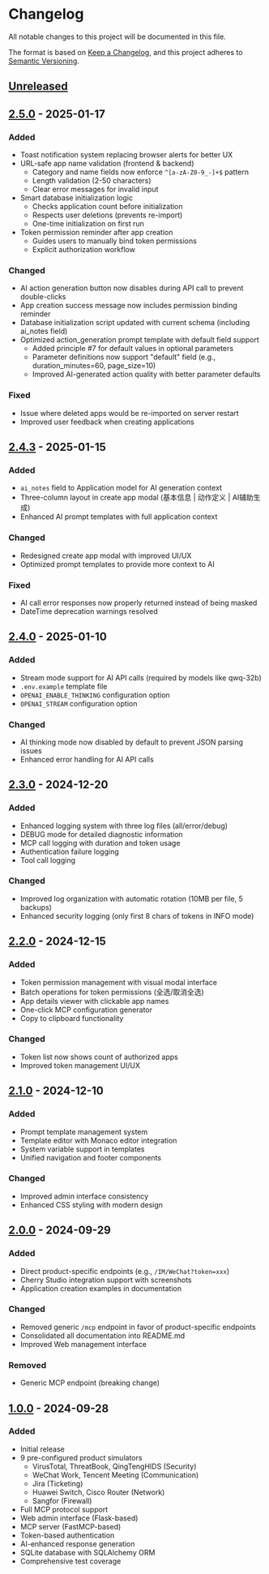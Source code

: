 # Changelog

All notable changes to this project will be documented in this file.

The format is based on [Keep a Changelog](https://keepachangelog.com/en/1.0.0/),
and this project adheres to [Semantic Versioning](https://semver.org/spec/v2.0.0.html).

## [Unreleased]

## [2.5.0] - 2025-01-17

### Added
- Toast notification system replacing browser alerts for better UX
- URL-safe app name validation (frontend & backend)
  - Category and name fields now enforce `^[a-zA-Z0-9_-]+$` pattern
  - Length validation (2-50 characters)
  - Clear error messages for invalid input
- Smart database initialization logic
  - Checks application count before initialization
  - Respects user deletions (prevents re-import)
  - One-time initialization on first run
- Token permission reminder after app creation
  - Guides users to manually bind token permissions
  - Explicit authorization workflow

### Changed
- AI action generation button now disables during API call to prevent double-clicks
- App creation success message now includes permission binding reminder
- Database initialization script updated with current schema (including ai_notes field)
- Optimized action_generation prompt template with default field support
  - Added principle #7 for default values in optional parameters
  - Parameter definitions now support "default" field (e.g., duration_minutes=60, page_size=10)
  - Improved AI-generated action quality with better parameter defaults

### Fixed
- Issue where deleted apps would be re-imported on server restart
- Improved user feedback when creating applications

## [2.4.3] - 2025-01-15

### Added
- `ai_notes` field to Application model for AI generation context
- Three-column layout in create app modal (基本信息 | 动作定义 | AI辅助生成)
- Enhanced AI prompt templates with full application context

### Changed
- Redesigned create app modal with improved UI/UX
- Optimized prompt templates to provide more context to AI

### Fixed
- AI call error responses now properly returned instead of being masked
- DateTime deprecation warnings resolved

## [2.4.0] - 2025-01-10

### Added
- Stream mode support for AI API calls (required by models like qwq-32b)
- `.env.example` template file
- `OPENAI_ENABLE_THINKING` configuration option
- `OPENAI_STREAM` configuration option

### Changed
- AI thinking mode now disabled by default to prevent JSON parsing issues
- Enhanced error handling for AI API calls

## [2.3.0] - 2024-12-20

### Added
- Enhanced logging system with three log files (all/error/debug)
- DEBUG mode for detailed diagnostic information
- MCP call logging with duration and token usage
- Authentication failure logging
- Tool call logging

### Changed
- Improved log organization with automatic rotation (10MB per file, 5 backups)
- Enhanced security logging (only first 8 chars of tokens in INFO mode)

## [2.2.0] - 2024-12-15

### Added
- Token permission management with visual modal interface
- Batch operations for token permissions (全选/取消全选)
- App details viewer with clickable app names
- One-click MCP configuration generator
- Copy to clipboard functionality

### Changed
- Token list now shows count of authorized apps
- Improved token management UI/UX

## [2.1.0] - 2024-12-10

### Added
- Prompt template management system
- Template editor with Monaco editor integration
- System variable support in templates
- Unified navigation and footer components

### Changed
- Improved admin interface consistency
- Enhanced CSS styling with modern design

## [2.0.0] - 2024-09-29

### Added
- Direct product-specific endpoints (e.g., `/IM/WeChat?token=xxx`)
- Cherry Studio integration support with screenshots
- Application creation examples in documentation

### Changed
- Removed generic `/mcp` endpoint in favor of product-specific endpoints
- Consolidated all documentation into README.md
- Improved Web management interface

### Removed
- Generic MCP endpoint (breaking change)

## [1.0.0] - 2024-09-28

### Added
- Initial release
- 9 pre-configured product simulators
  - VirusTotal, ThreatBook, QingTengHIDS (Security)
  - WeChat Work, Tencent Meeting (Communication)
  - Jira (Ticketing)
  - Huawei Switch, Cisco Router (Network)
  - Sangfor (Firewall)
- Full MCP protocol support
- Web admin interface (Flask-based)
- MCP server (FastMCP-based)
- Token-based authentication
- AI-enhanced response generation
- SQLite database with SQLAlchemy ORM
- Comprehensive test coverage

[Unreleased]: https://github.com/yourusername/UniMCPSim/compare/v2.5.0...HEAD
[2.5.0]: https://github.com/yourusername/UniMCPSim/compare/v2.4.3...v2.5.0
[2.4.3]: https://github.com/yourusername/UniMCPSim/compare/v2.4.0...v2.4.3
[2.4.0]: https://github.com/yourusername/UniMCPSim/compare/v2.3.0...v2.4.0
[2.3.0]: https://github.com/yourusername/UniMCPSim/compare/v2.2.0...v2.3.0
[2.2.0]: https://github.com/yourusername/UniMCPSim/compare/v2.1.0...v2.2.0
[2.1.0]: https://github.com/yourusername/UniMCPSim/compare/v2.0.0...v2.1.0
[2.0.0]: https://github.com/yourusername/UniMCPSim/compare/v1.0.0...v2.0.0
[1.0.0]: https://github.com/yourusername/UniMCPSim/releases/tag/v1.0.0
